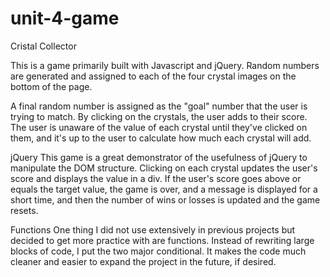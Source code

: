 # unit-4-game

Cristal Collector

This is a game primarily built with Javascript and jQuery. Random numbers are generated and assigned to each of the four crystal images on the bottom of the page.

A final random number is assigned as the "goal" number that the user is trying to match. By clicking on the crystals, the user adds to their score. The user is unaware of the value of each crystal until they've clicked on them, and it's up to the user to calculate how much each crystal will add.

jQuery
This game is a great demonstrator of the usefulness of jQuery to manipulate the DOM structure. Clicking on each crystal updates the user's score and displays the value in a div. If the user's score goes above or equals the target value, the game is over, and a message is displayed for a short time, and then the number of wins or losses is updated and the game resets.

Functions
One thing I did not use extensively in previous projects but decided to get more practice with are functions. Instead of rewriting large blocks of code, I put the two major conditional. It makes the code much cleaner and easier to expand the project in the future, if desired.